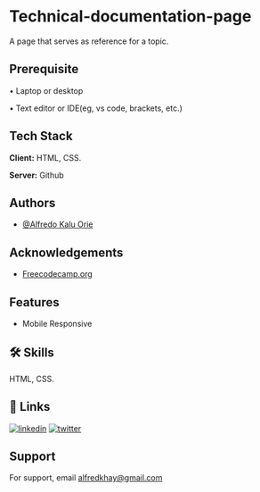 # Technical-documentation-page
A page that serves as reference for a topic.

<!--## Objective:

To build an app that is functionally similar to https://technical-documentation-page.freecodecamp.rocks-->

## Prerequisite

• Laptop or desktop

• Text editor or IDE(eg, vs code, brackets, etc.)

## Tech Stack

**Client:** HTML, CSS.

**Server:** Github


<!--## Screenshots

![App Screenshot](https://i.postimg.cc/c1DDB7qG/285843152-335584972065344-8635541701505350891-n.jpg)-->

<!--
## Demo

https://xclusivfred.github.io/Product-landing-page/-->


## Authors

- [@Alfredo Kalu Orie](https://www.github.com/xclusivfred)


## Acknowledgements

 - [Freecodecamp.org](https://freecodecamp.org/)

## Features

- Mobile Responsive


## 🛠 Skills
HTML, CSS.

## 🔗 Links
[![linkedin](https://img.shields.io/badge/linkedin-0A66C2?style=for-the-badge&logo=linkedin&logoColor=white)](https://www.linkedin.com/in/alfredo-kalu-orie)
[![twitter](https://img.shields.io/badge/twitter-1DA1F2?style=for-the-badge&logo=twitter&logoColor=white)](https://twitter.com/Alfredkhay)

## Support

For support, email alfredkhay@gmail.com
